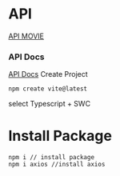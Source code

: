 # API 
[API MOVIE](https://www.themoviedb.org/)
### API Docs
[API Docs](https://developer.themoviedb.org/reference/account-details)
Create Project
```
npm create vite@latest
```
select Typescript + SWC


# Install Package
```
npm i // install package
npm i axios //install axios
```
